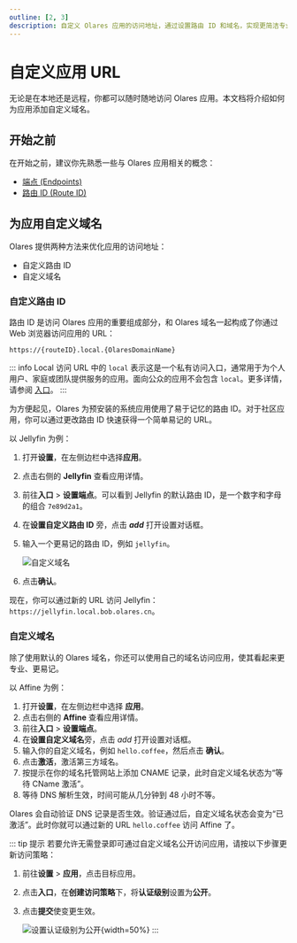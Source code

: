 ```yaml
---
outline: [2, 3]
description: 自定义 Olares 应用的访问地址，通过设置路由 ID 和域名，实现更简洁专业的应用访问方式。
---
```


# 自定义应用 URL

无论是在本地还是远程，你都可以随时随地访问 Olares 应用。本文档将介绍如何为应用添加自定义域名。

## 开始之前

在开始之前，建议你先熟悉一些与 Olares 应用相关的概念：

- [端点 (Endpoints)](../concepts/network.md#端点)
- [路由 ID (Route ID)](../concepts/network.md#路由-id)

## 为应用自定义域名

Olares 提供两种方法来优化应用的访问地址：
* 自定义路由 ID
* 自定义域名

### 自定义路由 ID

路由 ID 是访问 Olares 应用的重要组成部分，和 Olares 域名一起构成了你通过 Web 浏览器访问应用的 URL：

`https://{routeID}.local.{OlaresDomainName}`

::: info Local 访问
URL 中的 `local` 表示这是一个私有访问入口，通常用于为个人用户、家庭或团队提供服务的应用。面向公众的应用不会包含 `local`。更多详情，请参阅 [入口](../concepts/network.md#入口)。
:::

为方便起见，Olares 为预安装的系统应用使用了易于记忆的路由 ID。对于社区应用，你可以通过更改路由 ID 快速获得一个简单易记的 URL。

以 Jellyfin 为例：

1. 打开**设置**，在左侧边栏中选择**应用**。
2. 点击右侧的 **Jellyfin** 查看应用详情。
3. 前往**入口** > **设置端点**。可以看到 Jellyfin 的默认路由 ID，是一个数字和字母的组合 `7e89d2a1`。
4. 在**设置自定义路由 ID** 旁，点击 **<i class="material-symbols-outlined">add</i>** 打开设置对话框。
5. 输入一个更易记的路由 ID，例如 `jellyfin`。

   ![自定义域名](/images/zh/manual/tasks/custom-route-id.png#bordered)
6. 点击**确认**。

现在，你可以通过新的 URL 访问 Jellyfin：`https://jellyfin.local.bob.olares.cn`。

### 自定义域名

除了使用默认的 Olares 域名，你还可以使用自己的域名访问应用，使其看起来更专业、更易记。

以 Affine 为例：

1. 打开**设置**，在左侧边栏中选择 **应用**。
2. 点击右侧的 **Affine** 查看应用详情。
3. 前往**入口** > **设置端点**。
4. 在**设置自定义域名**旁，点击 <i class="material-symbols-outlined">add</i> 打开设置对话框。
5. 输入你的自定义域名，例如 `hello.coffee`，然后点击 **确认**。
6. 点击**激活**，激活第三方域名。
7. 按提示在你的域名托管网站上添加 CNAME 记录，此时自定义域名状态为“等待 CName 激活”。
8. 等待 DNS 解析生效，时间可能从几分钟到 48 小时不等。

Olares 会自动验证 DNS 记录是否生效。验证通过后，自定义域名状态会变为“已激活”。此时你就可以通过新的 URL `hello.coffee` 访问 Affine 了。

::: tip 提示
若要允许无需登录即可通过自定义域名公开访问应用，请按以下步骤更新访问策略：
1. 前往**设置** > **应用**，点击目标应用。
2. 点击**入口**，在**创建访问策略**下，将**认证级别**设置为**公开**。
3. 点击**提交**使变更生效。

   ![设置认证级别为公开](/images/zh/manual/tasks/set-auth-level-to-public.png){width=50%}
:::